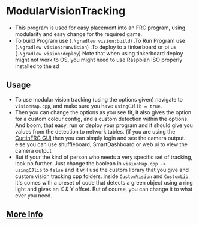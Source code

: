 # ModularVisionTracking
- This program is used for easy placement into an FRC program, using modularity and easy change for the required game.
- To build Program use (`.\gradlew vision:build`) .To Run Program use (`.\gradlew vision:runvision`) .To deploy to a tinkerboard or pi us (`.\gradlew vision:deploy`)  Note that when using tinkerboard deploy might not work to OS, you might need to use Raspbian ISO properly installed to the sd

## Usage 
- To use modular vision tracking (using the options given) navigate to `visionMap.cpp`, and make sure you have `usingCJlib = true`.
- Then you can change the options as you see fit, it also gives the option for a custom colour config, and a custom detection within the options. And boom, that easy, run or deploy your program and it should give you values from the detection to network tables. (if you are using the [CurtinFRC GUI](https://github.com/CJBuchel/CurtinGUI) then you can simply login and see the camera output. else you can use shuffleboard, SmartDashboard or web ui to view the camera output
- But if your the kind of person who needs a very specific set of tracking, look no further. Just change the boolean in `visionMap.cpp -> usingCJlib` to `false` and it will use the custom library that you give and custom vision tracking cpp folders. inside `CustomVision` and `CustomLib` it's comes with a preset of code that detects a green object using a ring light and gives an X & Y offset. But of course, you can change it to what ever you need.

## [More Info](vision)
